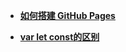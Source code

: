 
* [**如何搭建 GitHub Pages**](https://ganjuemele.github.io/mele-blog/content/github2.html) <br>

* [**var let const的区别**](https://ganjuemele.github.io/mele-blog/content/var-let-const.html) <br>
